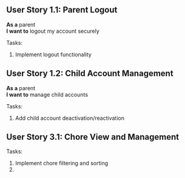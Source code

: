 ## User Story 1.1: Parent Logout

**As a** parent  
**I want to** logout my account securely

Tasks:

1. Implement logout functionality

## User Story 1.2: Child Account Management

**As a** parent  
**I want to** manage child accounts

Tasks:

1. Add child account deactivation/reactivation

## User Story 3.1: Chore View and Management

Tasks:

1. Implement chore filtering and sorting
2.
